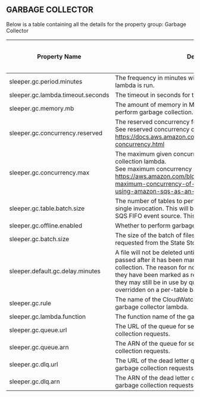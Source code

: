 ## GARBAGE COLLECTOR

Below is a table containing all the details for the property group: Garbage Collector

| Property Name                     | Description                                                                                                                                                                                                                                                                                                                                | Default Value | Run CdkDeploy When Changed |
|-----------------------------------|--------------------------------------------------------------------------------------------------------------------------------------------------------------------------------------------------------------------------------------------------------------------------------------------------------------------------------------------|---------------|----------------------------|
| sleeper.gc.period.minutes         | The frequency in minutes with which the garbage collector lambda is run.                                                                                                                                                                                                                                                                   | 15            | true                       |
| sleeper.gc.lambda.timeout.seconds | The timeout in seconds for the garbage collector lambda.                                                                                                                                                                                                                                                                                   | 840           | true                       |
| sleeper.gc.memory.mb              | The amount of memory in MB for the lambda function used to perform garbage collection.                                                                                                                                                                                                                                                     |               | true                       |
| sleeper.gc.concurrency.reserved   | The reserved concurrency for the garbage collection lambda.<br>See reserved concurrency overview at: https://docs.aws.amazon.com/lambda/latest/dg/configuration-concurrency.html                                                                                                                                                           |               | false                      |
| sleeper.gc.concurrency.max        | The maximum given concurrency allowed for the garbage collection lambda.<br>See maximum concurrency overview at: https://aws.amazon.com/blogs/compute/introducing-maximum-concurrency-of-aws-lambda-functions-when-using-amazon-sqs-as-an-event-source/                                                                                    |               | false                      |
| sleeper.gc.table.batch.size       | The number of tables to perform garbage collection for in a single invocation. This will be the batch size for a lambda as an SQS FIFO event source. This can be a maximum of 10.                                                                                                                                                          | 1             | false                      |
| sleeper.gc.offline.enabled        | Whether to perform garbage collection for offline tables.                                                                                                                                                                                                                                                                                  | false         | false                      |
| sleeper.gc.batch.size             | The size of the batch of files ready for garbage collection requested from the State Store.                                                                                                                                                                                                                                                | 2000          | false                      |
| sleeper.default.gc.delay.minutes  | A file will not be deleted until this number of minutes have passed after it has been marked as ready for garbage collection. The reason for not deleting files immediately after they have been marked as ready for garbage collection is that they may still be in use by queries. This property can be overridden on a per-table basis. | 15            | false                      |
| sleeper.gc.rule                   | The name of the CloudWatch rule that periodically triggers the garbage collector lambda.                                                                                                                                                                                                                                                   |               | true                       |
| sleeper.gc.lambda.function        | The function name of the garbage collector lambda.                                                                                                                                                                                                                                                                                         |               | true                       |
| sleeper.gc.queue.url              | The URL of the queue for sending batches of garbage collection requests.                                                                                                                                                                                                                                                                   |               | true                       |
| sleeper.gc.queue.arn              | The ARN of the queue for sending batches of garbage collection requests.                                                                                                                                                                                                                                                                   |               | true                       |
| sleeper.gc.dlq.url                | The URL of the dead letter queue for sending batches of garbage collection requests.                                                                                                                                                                                                                                                       |               | true                       |
| sleeper.gc.dlq.arn                | The ARN of the dead letter queue for sending batches of garbage collection requests.                                                                                                                                                                                                                                                       |               | true                       |
